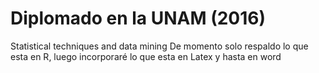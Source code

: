 # Diplomado en la UNAM (2016)
Statistical techniques and data mining
De momento solo respaldo lo que esta en R, luego incorporaré lo que esta en Latex y hasta en word
